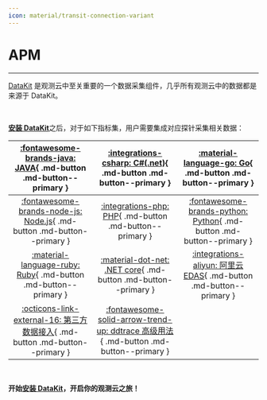 ```yaml
---
icon: material/transit-connection-variant
---
```


# APM

---

[DataKit](../../datakit/) 是观测云中至关重要的一个数据采集组件，几乎所有观测云中的数据都是来源于 DataKit。

<br />

[**安装 DataKit**](../../datakit/datakit-install.md)之后，对于如下指标集，用户需要集成对应探针采集相关数据：

|          [:fontawesome-brands-java: JAVA](ddtrace-java.md){ .md-button .md-button--primary }           |            [:integrations-csharp: C#(.net)](ddtrace-csharp.md){ .md-button .md-button--primary }             |     [:material-language-go: Go](ddtrace-golang.md){ .md-button .md-button--primary }      |
| :----------------------------------------------------------------------------------------------------: | :----------------------------------------------------------------------------------------------------------: | :---------------------------------------------------------------------------------------: |
|      [:fontawesome-brands-node-js: Node.js](ddtrace-nodejs.md){ .md-button .md-button--primary }       |                  [:integrations-php: PHP](ddtrace-php.md){ .md-button .md-button--primary }                  | [:fontawesome-brands-python: Python](ddtrace-python.md){ .md-button .md-button--primary } |
|           [:material-language-ruby: Ruby](ddtrace-ruby.md){ .md-button .md-button--primary }           |            [:material-dot-net: .NET core](ddtrace-net-core.md){ .md-button .md-button--primary }             |   [:integrations-aliyun: 阿里云 EDAS](aliyun-edas.md){ .md-button .md-button--primary }   |
| [:octicons-link-external-16: 第三方数据接入](./others/skywalking.md){ .md-button .md-button--primary } | [ :fontawesome-solid-arrow-trend-up: ddtrace 高级用法](./ddtrace/index.md){ .md-button .md-button--primary } |                                                                                           |

<br />

**开始[安装 DataKit](../../datakit/datakit-install.md)，开启你的观测云之旅！**

<br/>

<br/>

<br/>
